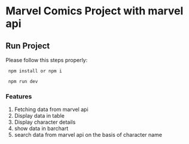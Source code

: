 # Marvel Comics Project with marvel api

## Run Project
Please follow this steps properly:

```
 npm install or npm i
 ```
```
 npm run dev
 ```
### Features
1. Fetching data from marvel api
2. Display data in table
3. Display character details
4. show data in barchart
3. search data from marvel api on the basis of character name
